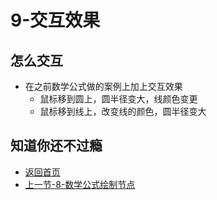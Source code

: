 # 9-交互效果

## 怎么交互

* 在之前数学公式做的案例上加上交互效果
  * 鼠标移到圆上，圆半径变大，线颜色变更
  * 鼠标移到线上，改变线的颜色，圆半径变大

## 知道你还不过瘾

* [返回首页](../README.md)
* [上一节-8-数学公式绘制节点](../8-数学公式绘制节点/8-数学公式绘制节点.md)